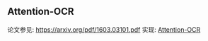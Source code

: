 

## Attention-OCR
论文参见: https://arxiv.org/pdf/1603.03101.pdf
实现: [Attention-OCR](https://github.com/da03/Attention-OCR)
